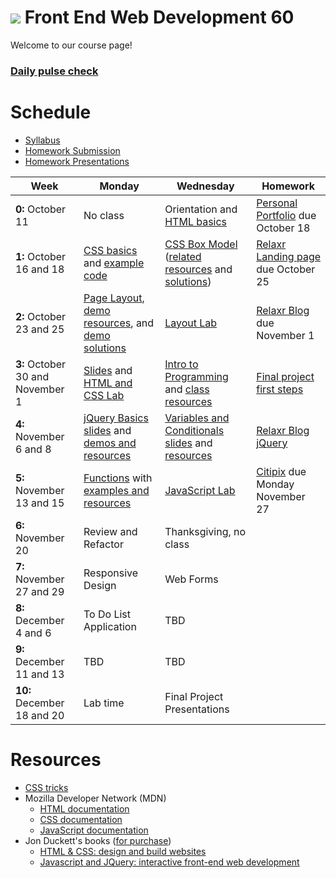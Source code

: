 # ![](https://ga-dash.s3.amazonaws.com/production/assets/logo-9f88ae6c9c3871690e33280fcf557f33.png) Front End Web Development 60

Welcome to our course page!
### **[Daily pulse check](http://bit.ly/fewd60_exitticket)**

# Schedule
* [Syllabus](https://drive.google.com/file/d/0B8Xkn5bpaj3KRG5CZW1zejBQVjQ/view)
* [Homework Submission](https://docs.google.com/spreadsheets/d/1VH69kigSGi_H6ddLWjPvuqSwjJ4bsBq2OzVuuqNqALI/edit#gid=0)
* [Homework Presentations](https://docs.google.com/spreadsheets/d/1C8MEWs1j84YWrifGvV2uSq79sEIMyJkI8QTZcZHbk2c/edit#gid=0)

Week | Monday |  Wednesday | Homework |
----- | ----- | ------ | ---- |
**0:** October 11 | No class | Orientation and [HTML basics][0W]  | [Personal Portfolio][0H] due October 18 |
**1:** October 16 and 18 | [CSS basics][1M] and [example code][1M_examples] | [CSS Box Model][1W] ([related resources][1W_resources] and [solutions][1W_solutions]) | [Relaxr Landing page][1H] due October 25 |
**2:** October 23 and 25 | [Page Layout][2M], [demo resources][2M_resources], and [demo solutions][2M_solutions] | [Layout Lab][2W]  | [Relaxr Blog][2H] due November 1 |
**3:** October 30 and November 1 | [Slides][3M] and [HTML and CSS Lab][3M_lab] | [Intro to Programming][3W] and [class resources][3W_resources] | [Final project first steps][3H] |
**4:** November 6 and 8 | [jQuery Basics slides][4M] and [demos and resources][4M_resources] | [Variables and Conditionals slides][4W] and [resources][4W_resources] |  [Relaxr Blog jQuery][4H] |
**5:** November 13 and 15 | [Functions][5M] with [examples and resources][5M_resources] | [JavaScript Lab][5W] | [Citipix][5H] due Monday November 27 |
**6:** November 20  | Review and Refactor | Thanksgiving, no class  |  |
**7:** November 27 and 29 | Responsive Design | Web Forms |   |
**8:** December 4 and 6 | To Do List Application | TBD |  |
**9:** December 11 and 13 | TBD | TBD | |  
**10:** December 18 and 20 | Lab time | Final Project Presentations  | |  

[0M]: # "..."
[0W]: https://docs.google.com/presentation/d/1mNgiufC1fkp1DdMb7nLtlqWDD-MhvcnyQoX19LWu7oI/edit#slide=id.g10525f8a8b_0_30 "HTML Basics slides"
[0H]: /homework/week01 "week 1 hw"

[1M]: https://docs.google.com/presentation/d/1AUuVf3hAFHJ4X3pEVYpzTue7vhggdK6vse4Sz42Up68/edit#slide=id.p "CSS Basics slides"
[1M_examples]: https://github.com/fewd60/home/tree/master/homework/week01/solution "example code"
[1W]: https://docs.google.com/presentation/d/1lMhOP6yyGUYnGyikx04u8jH0LIrT4_695OAArm7S8_E/edit#slide=id.g25d2fcffd3_0_0 "CSS box model slides"
[1W_resources]: https://github.com/fewd60/home/tree/master/resources/03_box_model/starter_code "box model resources"
[1W_solutions]: https://github.com/fewd60/home/tree/master/resources/03_box_model/solution 'box model solutions'
[1H]: /homework/week02 "Relaxr landing page"

[2M]: https://docs.google.com/presentation/d/1bEkPIqAMVBTj3nG1xTNdUciM1Y58FnZl_Ltsm1JGh1c/edit#slide=id.g28efd68594_0_35 "Layout slides"
[2M_resources]: https://github.com/fewd60/home/tree/master/resources/04_layout "layout demo resources"
[2M_solutions]: https://github.com/fewd60/home/tree/master/resources/04_layout/solution "layout demo solutions"
[2W]: https://docs.google.com/presentation/d/1qspmLJNDAMmJQTGUHl0p2PTjJQ8zGw8qdtGKJqL84QY/edit#slide=id.g1095295fc1_3_0 "Layout Lab"
[2H]: /homework/week03 "Relaxr Blog"


[3M]: https://docs.google.com/presentation/d/1Wq4qD7OGUm2NzkS4P1YO0eUL8sd6wVIqkkGmulRCJnQ/edit#slide=id.g273a2b311f_0_17 "slides"
[3M_lab]: /resources/06_HTML_CSS_Lab "startup matchmaker"
[3W]: https://docs.google.com/presentation/d/1W_ECkQU8aVhm-kb1xRYaeuNMLIf2JtqhJ5RSbyOpFBE/edit#slide=id.g10aab69910_0_430 "programatic thinking slides"
[3W_resources]: /resources/07_programmatic_thinking "..."
[3H]: /homework/week04 "final proj. first steps"


[4M]: https://docs.google.com/presentation/d/1h6rPHpccO79kFZ5hPbS1PIVzFoEcdZlfyDpNLtRGgLM/edit#slide=id.g1189d8434b_0_62 "jquery slides"
[4M_resources]: /resources/08_jquery "demo and examples"
[4W]: https://docs.google.com/presentation/d/1QYxwrno1omPMP_Of0VKbj00XePJjR_cX3bdc0mbZdLE/edit#slide=id.g1196bcb32f_1_192 "conditionals variables and types"
[4W_resources]: https://github.com/fewd60/home/tree/master/resources/09_vars_conditionals_types "wednesday resources"
[4H]: https://github.com/fewd60/home/tree/master/homework/week05 "Relaxr blog jQuery"


[5M]: https://docs.google.com/presentation/d/1KSYnqon5diml8RzjKvySvg4REHeETD6ZJONBLz5Ur3k/edit#slide=id.g119d190c8e_0_369 "functions slides"
[5M_resources]: /resources/10_functions "lesson resources"
[5W]: https://docs.google.com/presentation/d/1N0TKmh3IHfZOnIIlFTe89fD_Wfijo4mbDxJfl4VLGC8/edit#slide=id.g11ac3d59af_0_172 "lab slides"
[5H]: /homework/week06 "citipix"

[6M]: # "..."
[6W]: # "..."
[6H]: # "..."

[7M]: # "..."
[7W]: # "..."
[7H]: # "..."

[8M]: # "..."
[8W]: # "..."
[8H]: # "..."

[9M]: # "..."
[9W]: # "..."
[9H]: # "..."

[10M]: # "..."
[10W]: # "..."
[10H]: # "..."



# Resources

* [CSS tricks](https://css-tricks.com/)
* Mozilla Developer Network (MDN)
  * [HTML documentation](https://developer.mozilla.org/en-US/docs/Web/HTML)
  * [CSS documentation](https://developer.mozilla.org/en-US/docs/Web/CSS)
  * [JavaScript documentation](https://developer.mozilla.org/en-US/docs/Web/JavaScript)
* Jon Duckett's books ([for purchase](http://www.amazon.com/Web-Design-HTML-JavaScript-jQuery/dp/1118907442/ref=sr_1_1?ie=UTF8&qid=1453187846&sr=8-1&keywords=jon+duckett))
  * [HTML & CSS: design and build websites](http://www.wufai.edu.tw/%E7%B6%B2%E9%A0%81%E6%8A%80%E8%A1%93%E4%B8%AD%E5%BF%83/datasheet/HTML%20and%20CSS%20design%20and%20build%20websites.pdf)
  * [Javascript and JQuery: interactive front-end web development](https://www.scribd.com/doc/253307793/Javascript-and-Jquery-Jon-Duckett)
